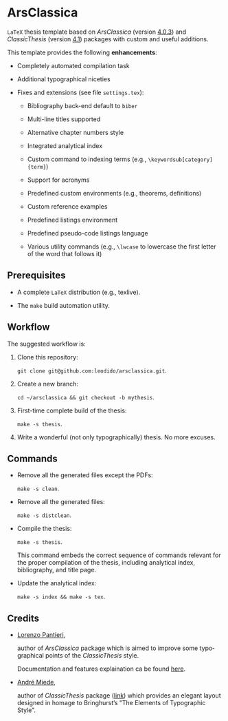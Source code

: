# ArsClassica

`LaTeX` thesis template based on *ArsClassica* (version [4.0.3](http://www.ctan.org/pkg/arsclassica)) and *ClassicThesis* (version [4.1](http://www.ctan.org/pkg/classicthesis)) packages with custom and useful additions. 

This template provides the following **enhancements**:

- Completely automated compilation task

- Additional typographical niceties

- Fixes and extensions (see file `settings.tex`):

	- Bibliography back-end default to `biber`

    - Multi-line titles supported

    - Alternative chapter numbers style

    - Integrated analytical index

    - Custom command to indexing terms (e.g., `\keywordsub[category]{term}`)

    - Support for acronyms

    - Predefined custom environments (e.g., theorems, definitions)

    - Custom reference examples

    - Predefined listings environment

    - Predefined pseudo-code listings language

    - Various utility commands (e.g., `\lwcase` to lowercase the first letter of the word that follows it)

## Prerequisites

- A complete `LaTeX` distribution (e.g., texlive).

- The `make` build automation utility.

## Workflow

The suggested workflow is:

1. Clone this repository:

    `git clone git@github.com:leodido/arsclassica.git`.

2. Create a new branch:

    `cd ~/arsclassica && git checkout -b mythesis`.

3. First-time complete build of the thesis:

    `make -s thesis`.

4. Write a wonderful (not only typographically) thesis. No more excuses.

## Commands

* Remove all the generated files except the PDFs:

    `make -s clean`.

* Remove all the generated files:

    `make -s distclean`.

* Compile the thesis:

    `make -s thesis`.

    This command embeds the correct sequence of commands relevant for the proper compilation of the thesis, including analytical index, bibliography, and title page.

* Update the analytical index:

    `make -s index && make -s tex`.

## Credits

* [Lorenzo Pantieri](http://www.lorenzopantieri.net),

    author of *ArsClassica* package which is aimed to improve some ty­po­graph­i­cal points of the *Clas­sicTh­e­sis* style.

    Documentation and features explaination ca be found [here](http://ftp.uniroma2.it/TeX/macros/latex/contrib/arsclassica/ArsClassica.pdf).

* [André Miede](http://www.ctan.org/author/miede),
    
    author of *ClassicThesis* package ([link](http://ctan.mirror.garr.it/mirrors/CTAN/macros/latex/contrib/classicthesis/ClassicThesis.pdf)) which pro­vides an el­e­gant lay­out de­signed in homage to Bringhurst’s "The Ele­ments of Ty­po­graphic Style".
